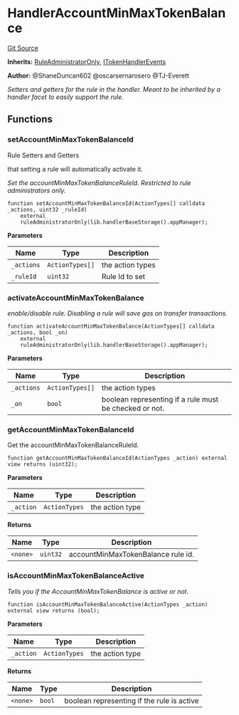 # HandlerAccountMinMaxTokenBalance
[Git Source](https://github.com/thrackle-io/tron/blob/06e770e8df9f2623305edd5cd2be197d5544e702/src/client/token/handler/ruleContracts/HandlerAccountMinMaxTokenBalance.sol)

**Inherits:**
[RuleAdministratorOnly](/src/protocol/economic/RuleAdministratorOnly.sol/contract.RuleAdministratorOnly.md), [ITokenHandlerEvents](/src/common/IEvents.sol/interface.ITokenHandlerEvents.md)

**Author:**
@ShaneDuncan602 @oscarsernarosero @TJ-Everett

*Setters and getters for the rule in the handler. Meant to be inherited by a handler
facet to easily support the rule.*


## Functions
### setAccountMinMaxTokenBalanceId

Rule Setters and Getters

that setting a rule will automatically activate it.

*Set the accountMinMaxTokenBalanceRuleId. Restricted to rule administrators only.*


```solidity
function setAccountMinMaxTokenBalanceId(ActionTypes[] calldata _actions, uint32 _ruleId)
    external
    ruleAdministratorOnly(lib.handlerBaseStorage().appManager);
```
**Parameters**

|Name|Type|Description|
|----|----|-----------|
|`_actions`|`ActionTypes[]`|the action types|
|`_ruleId`|`uint32`|Rule Id to set|


### activateAccountMinMaxTokenBalance

*enable/disable rule. Disabling a rule will save gas on transfer transactions.*


```solidity
function activateAccountMinMaxTokenBalance(ActionTypes[] calldata _actions, bool _on)
    external
    ruleAdministratorOnly(lib.handlerBaseStorage().appManager);
```
**Parameters**

|Name|Type|Description|
|----|----|-----------|
|`_actions`|`ActionTypes[]`|the action types|
|`_on`|`bool`|boolean representing if a rule must be checked or not.|


### getAccountMinMaxTokenBalanceId

Get the accountMinMaxTokenBalanceRuleId.


```solidity
function getAccountMinMaxTokenBalanceId(ActionTypes _action) external view returns (uint32);
```
**Parameters**

|Name|Type|Description|
|----|----|-----------|
|`_action`|`ActionTypes`|the action type|

**Returns**

|Name|Type|Description|
|----|----|-----------|
|`<none>`|`uint32`|accountMinMaxTokenBalance rule id.|


### isAccountMinMaxTokenBalanceActive

*Tells you if the AccountMinMaxTokenBalance is active or not.*


```solidity
function isAccountMinMaxTokenBalanceActive(ActionTypes _action) external view returns (bool);
```
**Parameters**

|Name|Type|Description|
|----|----|-----------|
|`_action`|`ActionTypes`|the action type|

**Returns**

|Name|Type|Description|
|----|----|-----------|
|`<none>`|`bool`|boolean representing if the rule is active|



